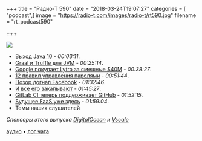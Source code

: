 +++
title = "Радио-Т 590"
date = "2018-03-24T19:07:27"
categories = [ "podcast",]
image = "https://radio-t.com/images/radio-t/rt590.jpg"
filename = "rt_podcast590"

+++

![](https://radio-t.com/images/radio-t/rt590.jpg)

- [Выход Java 10](https://blogs.oracle.com/java-platform-group/introducing-java-se-10) - *00:03:11*.
- [Graal и Truffle для JVM](https://zeroturnaround.com/rebellabs/graal-and-truffle-for-polyglot-languages-on-jvm/) - *00:25:14*.
- [Google покупает Lytro за смешные $40M](https://techcrunch.com/2018/03/20/sources-google-is-buying-lytro-for-about-40m/) - *00:38:27*.
- [12 правил управления паролями](https://cloudplatform.googleblog.com/2018/01/12-best-practices-for-user-account.html) - *00:51:44*.
- [Позор догнал Facebook](https://thenextweb.com/facebook/2018/03/21/facebook-is-tainted-is-it-time-to-find-greener-pastures/) - *01:32:46*.
- [И все его закапывают](https://www.theverge.com/2018/3/20/17145200/brian-acton-delete-facebook-whatsapp) - *01:45:27*.
- [GitLab CI теперь поддерживает GitHub](https://techcrunch.com/2018/03/22/gitlab-adds-support-for-github/) - *01:52:15*.
- [Будущее FааS уже здесь](https://diginomica.com/2018/03/23/aws-lambda-kubernetes-future-serverless/) - *01:59:04*.
- Темы наших слушателей

*Спонсоры этого выпуска [DigitalOcean](https://do.co/radiot) и [Vscale](http://bit.ly/radio-t_vscale)*


[аудио](https://cdn.radio-t.com/rt_podcast590.mp3) • [лог чата](http://chat.radio-t.com/logs/radio-t-590.html)
<audio src="https://cdn.radio-t.com/rt_podcast590.mp3" preload="none"></audio>
